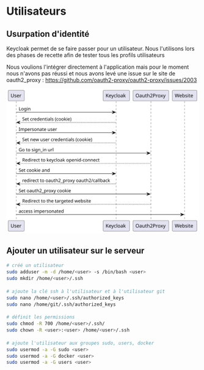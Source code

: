 # Utilisateurs

## Usurpation d'identité

Keycloak permet de se faire passer pour un utilisateur.
Nous l'utilisons lors des phases de recette afin de tester tous les profils utilisateurs

Nous voulions l'intégrer directement à l'application mais pour le moment nous n'avons pas réussi et nous avons levé une issue sur le site de oauth2_proxy : https://github.com/oauth2-proxy/oauth2-proxy/issues/2003


![camino impersonation schema](../img/keycloak_impersonate.svg)


## Ajouter un utilisateur sur le serveur

```sh
# créé un utilisateur
sudo adduser -m -d /home/<user> -s /bin/bash <user>
sudo mkdir /home/<user>/.ssh

# ajoute la clé ssh à l'utilisateur et à l'utilisateur git
sudo nano /home/<user>/.ssh/authorized_keys
sudo nano /home/git/.ssh/authorized_keys

# définit les permissions
sudo chmod -R 700 /home/<user>/.ssh/
sudo chown -R <user>:<user> /home/<user>/.ssh

# ajoute l'utilisateur aux groupes sudo, users, docker
sudo usermod -a -G sudo <user>
sudo usermod -a -G docker <user>
sudo usermod -a -G users <user>
```
